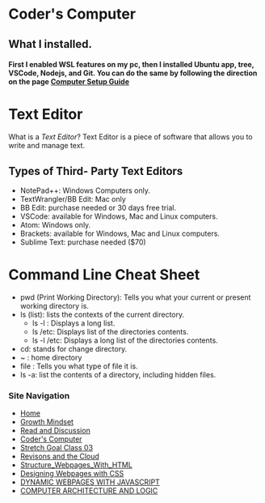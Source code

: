 # Coder's Computer 

## What I installed. 

#### First I enabled WSL features on my pc, then I installed Ubuntu app, tree, VSCode, Nodejs, and Git. You can do the same by following the direction on the page [Computer Setup Guide](https://codefellows.github.io/code-201-prework/prework/)


# Text Editor
What is a *Text Editor*? 
  Text Editor is a piece of software that allows you to write and manage text. 
  
## Types of Third- Party Text Editors
- NotePad++: Windows Computers only. 
- TextWrangler/BB Edit: Mac only 
- BB Edit: purchase needed or 30 days free trial. 
- VSCode: available for Windows, Mac and Linux computers. 
- Atom: Windows only. 
- Brackets: available for Windows, Mac and Linux computers.
- Sublime Text: purchase needed ($70)

# Command Line Cheat Sheet
- pwd (Print Working Directory): Tells you what your current or present working directory is. 
- ls (list): lists the contexts of the current directory.  
  - ls -l : Displays a long list. 
  - ls /etc: Displays list of the directories contents.
  - ls -l /etc: Displays a long list of the directories contents.
- cd: stands for change directory.  
- ~ : home directory 
- file : Tells you what type of file it is. 
- ls -a: list the contents of a directory, including hidden files. 

### Site Navigation
- [Home](/README.md)
- [Growth Mindset](/GrowthMindset.md)
- [Read and Discussion](/Discussion.md)
- [Coder's Computer](/Coder'sComputer.md) 
- [Stretch Goal Class 03](/StretchGoalClass03.md)
- [Revisons and the Cloud](/Revisions_And_The_Cloud.md)
- [Structure_Webpages_With_HTML](/STRUCTURE_WEBPAGES_WITH_HTML.md)
- [Designing Webpages with CSS](/DESIGN_WEBPAGES_WITH_CSS.md)
- [DYNAMIC WEBPAGES WITH JAVASCRIPT](/DYNAMIC_WEBPAGES_WITH_JAVASCRIPT.md)
- [COMPUTER ARCHITECTURE AND LOGIC](/COMPUTER_ARCHITECTURE_AND_LOGIC.md)
